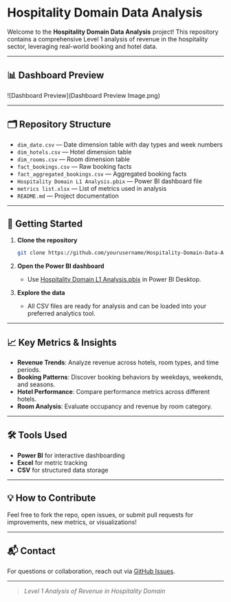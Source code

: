 # Hospitality Domain Data Analysis

Welcome to the **Hospitality Domain Data Analysis** project! This repository contains a comprehensive Level 1 analysis of revenue in the hospitality sector, leveraging real-world booking and hotel data.

---

## 📊 Dashboard Preview

<!-- Replace the link below with your dashboard image -->
![Dashboard Preview](Dashboard Preview Image.png)

---

## 🗂️ Repository Structure

- `dim_date.csv` — Date dimension table with day types and week numbers
- `dim_hotels.csv` — Hotel dimension table
- `dim_rooms.csv` — Room dimension table
- `fact_bookings.csv` — Raw booking facts
- `fact_aggregated_bookings.csv` — Aggregated booking facts
- `Hospitality Domain L1 Analysis.pbix` — Power BI dashboard file
- `metrics list.xlsx` — List of metrics used in analysis
- `README.md` — Project documentation

---

## 🚀 Getting Started

1. **Clone the repository**
   ```sh
   git clone https://github.com/yourusername/Hospitality-Domain-Data-Analysis.git
   ```

2. **Open the Power BI dashboard**
   - Use [Hospitality Domain L1 Analysis.pbix](Hospitality%20Domain%20L1%20Analysis.pbix) in Power BI Desktop.

3. **Explore the data**
   - All CSV files are ready for analysis and can be loaded into your preferred analytics tool.

---

## 📈 Key Metrics & Insights

- **Revenue Trends**: Analyze revenue across hotels, room types, and time periods.
- **Booking Patterns**: Discover booking behaviors by weekdays, weekends, and seasons.
- **Hotel Performance**: Compare performance metrics across different hotels.
- **Room Analysis**: Evaluate occupancy and revenue by room category.

---

## 🛠️ Tools Used

- **Power BI** for interactive dashboarding
- **Excel** for metric tracking
- **CSV** for structured data storage

---

## 💡 How to Contribute

Feel free to fork the repo, open issues, or submit pull requests for improvements, new metrics, or visualizations!

---

## 📬 Contact

For questions or collaboration, reach out via [GitHub Issues](https://github.com/yourusername/Hospitality-Domain-Data-Analysis/issues).

---

> _Level 1 Analysis of Revenue in Hospitality Domain_
